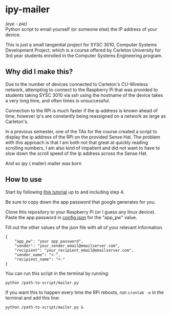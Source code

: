 # ipy-mailer
*(eye - pie)*  
Python script to email yourself (or someone else) the IP address of your device.

This is just a small tangential project for SYSC 3010, Computer Systems Development Project, which is a course offered by Carleton University for 3rd year students enrolled in the Computer Systems Engineering program.

## Why did I make this?
Due to the number of devices connected to Carleton's CU-Wireless network, attempting to connect to the Raspberry Pi that was provided to students taking SYSC 3010 via ssh using the hostname of the device takes a very long time, and often times is unsuccessful. 

Connection to the RPi is much faster if the ip address is known ahead of time, however ip's are constantly being reassigned on a network as large as Carleton's.

In a previous semester, one of the TAs for the course created a script to display the ip address of the RPi on the provided Sense Hat. The problem with this approach is that I am both not that great at quickly reading scrolling numbers, I am also kind of impatient and did not want to have to slow down the scroll speed of the ip address across the Sense Hat.

And so ipy ( mailer) mailer was born 

## How to use

Start by following [this tutorial](https://bc-robotics.com/tutorials/sending-email-using-python-raspberry-pi/) up to and including step 4.

Be sure to copy down the app password that google generates for you.

Clone this repository to your Raspberry Pi (or I guess any linux device).
Paste the app password in [config.json](config.json) for the "app_pw" value.

Fill out the other values of the json file with all of your relevant information.

```
{
	"app_pw": "your app password",
	"sender": "your_sender_email@emailserver.com",
	"recipient": "your_recipient_email@emailserver.com",
	"sender_name": "<-",
	"recipient_name": "<-"
}
```

You can run this script in the terminal by running:
```
python /path-to-script/mailer.py
```

If you want this to happen every time the RPi reboots, run `crontab -e` in the terminal and add this line:
```
python /path-to-script/mailer.py &
```